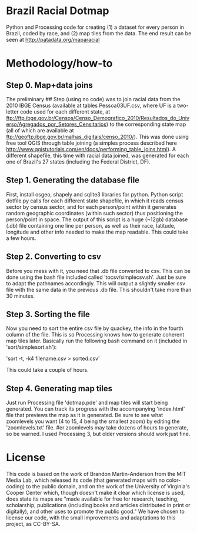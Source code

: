 # Brazil Racial Dotmap

Python and Processing code for creating (1) a dataset for every person in Brazil, coded by race, and (2) map tiles from the data. The end result can be seen at http://patadata.org/maparacial

# Methodology/how-to

## Step 0. Map+data joins
The preliminary ## Step (using no code) was to join racial data from the 2010 IBGE Census (available at tables Pessoa03UF.csv, where UF is a two-letter code used for each different state, at ftp://ftp.ibge.gov.br/Censos/Censo_Demografico_2010/Resultados_do_Universo/Agregados_por_Setores_Censitarios) to the corresponding state map (all of which are available at ftp://geoftp.ibge.gov.br/malhas_digitais/censo_2010/). This was done using free tool QGIS through table joining (a simples process described here http://www.qgistutorials.com/en/docs/performing_table_joins.html). A different shapefile, this time with racial data joined, was generated for each one of Brazil's 27 states (including the Federal District, DF).

## Step 1. Generating the database file
First, install osgeo, shapely and sqlite3 libraries for python.
Python script dotfile.py calls for each different state shapefile, in which it reads census sector by census sector, and for each person/point within it generates random geographic coordinates (within such sector) thus positioning the person/point in space. The output of this script is a huge (~12gb) database (.db) file containing one line per person, as well as their race, latitude, longitude and other info needed to make the map readable. This could take a few hours.

## Step 2. Converting to csv
Before you mess with it, you need that .db file converted to csv. This can be done using the bash file included called 'tocsv/simplecsv.sh'. Just be sure to adapt the pathnames accordingly. This will output a slightly smaller csv file with the same data in the previous .db file. This shouldn't take more than 30 minutes.

## Step 3. Sorting the file
Now you need to sort the entire csv file by quadkey, the info in the fourth column of the file. This is so Processing knows how to generate coherent map tiles later. Basically run the following bash command on it (included in 'sort/simplesort.sh'):

'sort -t, -k4 filename.csv > sorted.csv'

This could take a couple of hours.

## Step 4. Generating map tiles
Just run Processing file 'dotmap.pde' and map tiles will start being generated. You can track its progress with the accompanying 'index.html' file that previews the map as it is generated. Be sure to see what zoomlevels you want (4 to 15, 4 being the smallest zoom) by editing the 'zoomlevels.txt' file. #er zoomlevels may take dozens of hours to generate, so be warned. I used Processing 3, but older versions should work just fine.

# License

This code is based on the work of Brandon Martin-Anderson from the MIT Media Lab, which released its code (that generated maps with no color-coding) to the public domain, and on the work of the University of Virginia's Cooper Center which, though doesn't make it clear which license is used, does state its maps are "made available for free for research, teaching, scholarship, publications (including books and articles distributed in print or digitally), and other uses to promote the public good." We have chosen to license our code, with the small improvements and adaptations to this project, as CC-BY-SA.